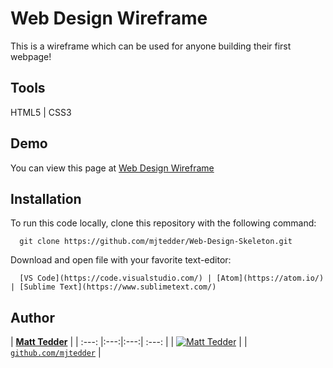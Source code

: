 # Web Design Wireframe

This is a wireframe which can be used for anyone building their first webpage!

## Tools

HTML5 | CSS3

## Demo

You can view this page at [Web Design Wireframe](#)

## Installation

To run this code locally, clone this repository with the following command:

      git clone https://github.com/mjtedder/Web-Design-Skeleton.git
      
Download and open file with your favorite text-editor:

      [VS Code](https://code.visualstudio.com/) | [Atom](https://atom.io/) | [Sublime Text](https://www.sublimetext.com/)
      

## Author

| <a href="http://github.com/mjtedder" target="_blank">**Matt Tedder**</a> |
| :---: |:---:|:---:| :---: |
| [![Matt Tedder](https://avatars3.githubusercontent.com/u/36042608?s=150&v=3)](http://github.com/mjtedder) |
| <a href="http://github.com/mjtedder" target="_blank">`github.com/mjtedder`</a> |

